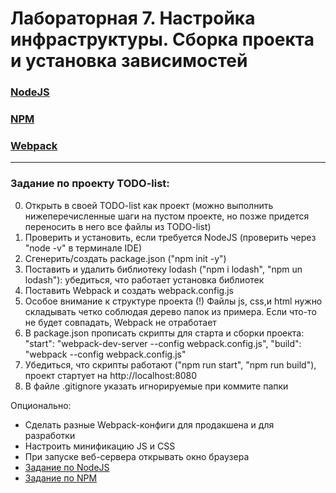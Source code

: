 # Лабораторная 7. Настройка инфраструктуры. Сборка проекта и установка зависимостей

### [NodeJS](https://dmitryweiner.github.io/web-lectures/Basic%20-%20Nodejs.html)
### [NPM](https://dmitryweiner.github.io/web-lectures/Basic%20-%20NPM.html#/)
### [Webpack](https://dmitryweiner.github.io/web-lectures/Basic%20-%20Webpack.html#/)

---

### Задание по проекту TODO-list:

0. Открыть в своей TODO-list как проект (можно выполнить нижеперечисленные шаги на пустом проекте, но позже придется переносить в него все файлы из TODO-list)
1. Проверить и установить, если требуется NodeJS (проверить через "node -v" в терминале IDE)
2. Сгенерить/создать package.json ("npm init -y")
3. Поставить и удалить библиотеку lodash ("npm i lodash", "npm un lodash"): убедиться, что работает установка библиотек
4. Поставить Webpack и создать webpack.config.js
5. Особое внимание к структуре проекта (!) Файлы js, css,и html нужно складывать четко соблюдая дерево папок из примера.
   Если что-то не будет совпадать, Webpack не отработает
7. В package.json прописать скрипты для старта и сборки проекта:
  "start": "webpack-dev-server --config webpack.config.js",
  "build": "webpack --config webpack.config.js"
8. Убедиться, что скрипты работают ("npm run start", "npm run build"), проект стартует на http://localhost:8080
9. В файле .gitignore указать игнорируемые при коммите папки

Опционально:

* Сделать разные Webpack-конфиги для продакшена и для разработки
* Настроить минификацию JS и CSS
* При запуске веб-сервера открывать окно браузера
* [Задание по NodeJS](lab_nodejs.md)
* [Задание по NPM](lab_npm.md)
